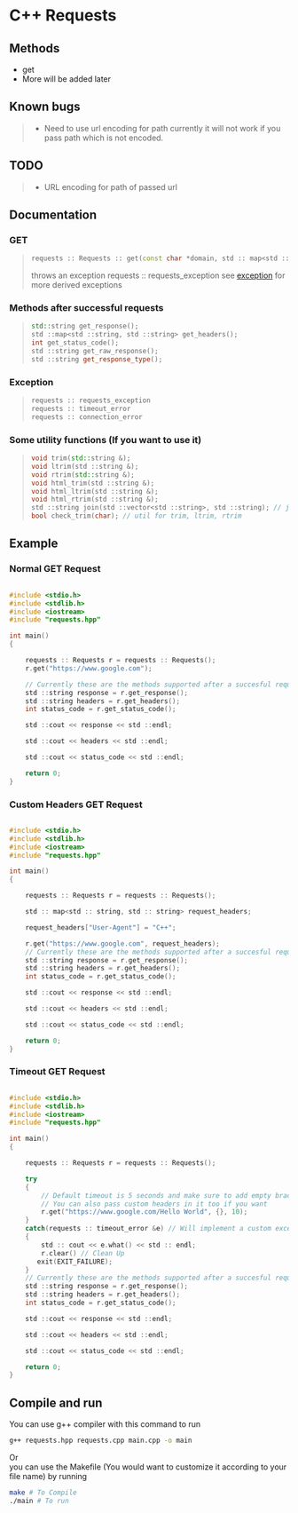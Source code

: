 # C++ Requests

## Methods
- get
- More will be added later
  
## Known bugs
> - Need to use url encoding for path currently it will not work if you pass path which is not encoded. <br />

## TODO
> - URL encoding for path of passed url

## Documentation
### GET
>
>```C++
>requests :: Requests :: get(const char *domain, std :: map<std :: string, std :: string> >request_headers = {}, int timeout = 5)
>```
> throws an exception requests :: requests_exception see [exception](#exception) for more derived exceptions

### Methods after successful requests
> 
> ```C++
> std::string get_response();
> std ::map<std ::string, std ::string> get_headers();
> int get_status_code();
> std ::string get_raw_response();
> std ::string get_response_type(); 
> ```

### Exception
> 
> ```C++
> requests :: requests_exception
> requests :: timeout_error
> requests :: connection_error
> ```
### Some utility functions (If you want to use it)
>
> ```C++
> void trim(std::string &);
> void ltrim(std ::string &);
> void rtrim(std::string &);
> void html_trim(std ::string &);
> void html_ltrim(std ::string &);
> void html_rtrim(std ::string &);
> std ::string join(std ::vector<std ::string>, std ::string); // joins a vector of strings with the 2 parameter as the joining string
> bool check_trim(char); // util for trim, ltrim, rtrim
> ```

## Example

### Normal GET Request
```C++

#include <stdio.h>
#include <stdlib.h>
#include <iostream>
#include "requests.hpp"

int main()
{

    requests :: Requests r = requests :: Requests();
    r.get("https://www.google.com");

    // Currently these are the methods supported after a succesful request
    std ::string response = r.get_response();
    std ::string headers = r.get_headers();
    int status_code = r.get_status_code();

    std ::cout << response << std ::endl;

    std ::cout << headers << std ::endl;

    std ::cout << status_code << std ::endl;

    return 0;
}
```
### Custom Headers GET Request
```C++

#include <stdio.h>
#include <stdlib.h>
#include <iostream>
#include "requests.hpp"

int main()
{

    requests :: Requests r = requests :: Requests();

    std :: map<std :: string, std :: string> request_headers;

    request_headers["User-Agent"] = "C++";

    r.get("https://www.google.com", request_headers);
    // Currently these are the methods supported after a succesful request
    std ::string response = r.get_response();
    std ::string headers = r.get_headers();
    int status_code = r.get_status_code();

    std ::cout << response << std ::endl;

    std ::cout << headers << std ::endl;

    std ::cout << status_code << std ::endl;

    return 0;
}
```
### Timeout GET Request
```C++

#include <stdio.h>
#include <stdlib.h>
#include <iostream>
#include "requests.hpp"

int main()
{

    requests :: Requests r = requests :: Requests();

    try
    {
        // Default timeout is 5 seconds and make sure to add empty brace brackets as seconds argument is for headers
        // You can also pass custom headers in it too if you want
        r.get("https://www.google.com/Hello World", {}, 10);
    }
    catch(requests :: timeout_error &e) // Will implement a custom exception class later
    {
        std :: cout << e.what() << std :: endl;
        r.clear() // Clean Up 
       exit(EXIT_FAILURE);
    }
    // Currently these are the methods supported after a succesful request
    std ::string response = r.get_response();
    std ::string headers = r.get_headers();
    int status_code = r.get_status_code();

    std ::cout << response << std ::endl;

    std ::cout << headers << std ::endl;

    std ::cout << status_code << std ::endl;

    return 0;
}
```

## Compile and run
You can use g++ compiler with this command to run
```bash
g++ requests.hpp requests.cpp main.cpp -o main
```
Or <br />
you can use the Makefile (You would want to customize it according to your file name) by running
```bash
make # To Compile
./main # To run
```



